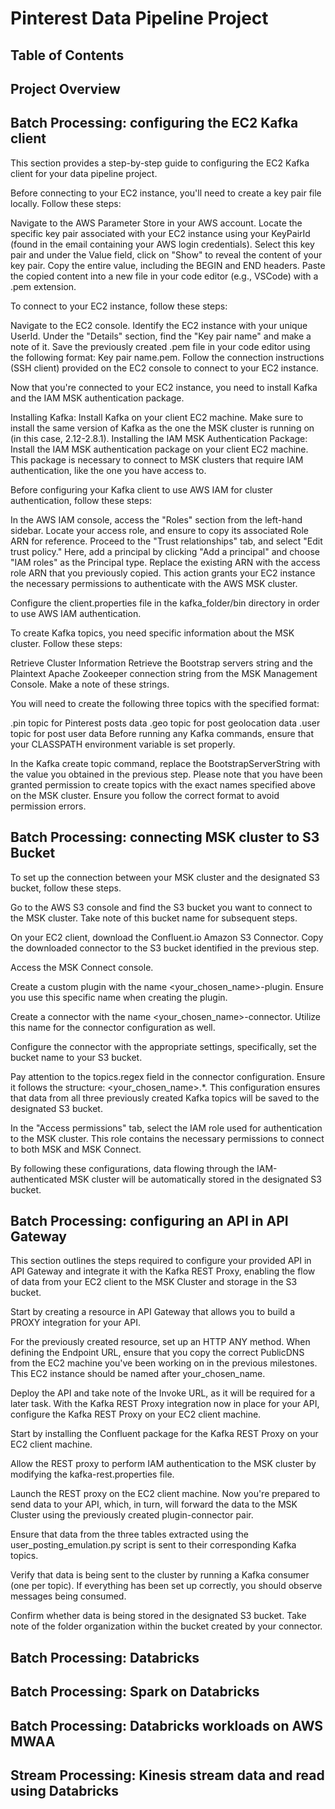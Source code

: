 # Pinterest Data Pipeline Project

## Table of Contents 

## Project Overview

## Batch Processing: configuring the EC2 Kafka client
This section provides a step-by-step guide to configuring the EC2 Kafka client for your data pipeline project.

Before connecting to your EC2 instance, you'll need to create a key pair file locally. Follow these steps:

Navigate to the AWS Parameter Store in your AWS account.
Locate the specific key pair associated with your EC2 instance using your KeyPairId (found in the email containing your AWS login credentials).
Select this key pair and under the Value field, click on "Show" to reveal the content of your key pair. Copy the entire value, including the BEGIN and END headers.
Paste the copied content into a new file in your code editor (e.g., VSCode) with a .pem extension.

To connect to your EC2 instance, follow these steps:

Navigate to the EC2 console.
Identify the EC2 instance with your unique UserId.
Under the "Details" section, find the "Key pair name" and make a note of it.
Save the previously created .pem file in your code editor using the following format: Key pair name.pem.
Follow the connection instructions (SSH client) provided on the EC2 console to connect to your EC2 instance.

Now that you're connected to your EC2 instance, you need to install Kafka and the IAM MSK authentication package.

Installing Kafka:
Install Kafka on your client EC2 machine. Make sure to install the same version of Kafka as the one the MSK cluster is running on (in this case, 2.12-2.8.1).
Installing the IAM MSK Authentication Package:
Install the IAM MSK authentication package on your client EC2 machine. This package is necessary to connect to MSK clusters that require IAM authentication, like the one you have access to.

Before configuring your Kafka client to use AWS IAM for cluster authentication, follow these steps:

In the AWS IAM console, access the "Roles" section from the left-hand sidebar. Locate your access role, and ensure to copy its associated Role ARN for reference. Proceed to the "Trust relationships" tab, and select "Edit trust policy." Here, add a principal by clicking "Add a principal" and choose "IAM roles" as the Principal type. Replace the existing ARN with the access role ARN that you previously copied. This action grants your EC2 instance the necessary permissions to authenticate with the AWS MSK cluster.

Configure the client.properties file in the kafka_folder/bin directory in order to use AWS IAM authentication.

To create Kafka topics, you need specific information about the MSK cluster. Follow these steps:

Retrieve Cluster Information
Retrieve the Bootstrap servers string and the Plaintext Apache Zookeeper connection string from the MSK Management Console. Make a note of these strings.

You will need to create the following three topics with the specified format:

.pin topic for Pinterest posts data
.geo topic  for post geolocation data
.user topic for post user data
Before running any Kafka commands, ensure that your CLASSPATH environment variable is set properly.

In the Kafka create topic command, replace the BootstrapServerString with the value you obtained in the previous step. Please note that you have been granted permission to create topics with the exact names specified above on the MSK cluster. Ensure you follow the correct format to avoid permission errors.

## Batch Processing: connecting MSK cluster to S3 Bucket
To set up the connection between your MSK cluster and the designated S3 bucket, follow these steps.

Go to the AWS S3 console and find the S3 bucket you want to connect to the MSK cluster. Take note of this bucket name for subsequent steps.

On your EC2 client, download the Confluent.io Amazon S3 Connector. Copy the downloaded connector to the S3 bucket identified in the previous step.

Access the MSK Connect console.

Create a custom plugin with the name <your_chosen_name>-plugin. Ensure you use this specific name when creating the plugin.

Create a connector with the name <your_chosen_name>-connector. Utilize this name for the connector configuration as well.

Configure the connector with the appropriate settings, specifically, set the bucket name to your S3 bucket.

Pay attention to the topics.regex field in the connector configuration. Ensure it follows the structure: <your_chosen_name>.*. This configuration ensures that data from all three previously created Kafka topics will be saved to the designated S3 bucket.

In the "Access permissions" tab, select the IAM role used for authentication to the MSK cluster. This role contains the necessary permissions to connect to both MSK and MSK Connect.

By following these configurations, data flowing through the IAM-authenticated MSK cluster will be automatically stored in the designated S3 bucket.

## Batch Processing: configuring an API in API Gateway
This section outlines the steps required to configure your provided API in API Gateway and integrate it with the Kafka REST Proxy, enabling the flow of data from your EC2 client to the MSK Cluster and storage in the S3 bucket. 

Start by creating a resource in API Gateway that allows you to build a PROXY integration for your API.

For the previously created resource, set up an HTTP ANY method. When defining the Endpoint URL, ensure that you copy the correct PublicDNS from the EC2 machine you've been working on in the previous milestones. This EC2 instance should be named after your_chosen_name.

Deploy the API and take note of the Invoke URL, as it will be required for a later task. With the Kafka REST Proxy integration now in place for your API, configure the Kafka REST Proxy on your EC2 client machine.

Start by installing the Confluent package for the Kafka REST Proxy on your EC2 client machine.

Allow the REST proxy to perform IAM authentication to the MSK cluster by modifying the kafka-rest.properties file.

Launch the REST proxy on the EC2 client machine. Now you're prepared to send data to your API, which, in turn, will forward the data to the MSK Cluster using the previously created plugin-connector pair.

Ensure that data from the three tables extracted using the user_posting_emulation.py script is sent to their corresponding Kafka topics.

Verify that data is being sent to the cluster by running a Kafka consumer (one per topic). If everything has been set up correctly, you should observe messages being consumed.

Confirm whether data is being stored in the designated S3 bucket. Take note of the folder organization within the bucket created by your connector.

## Batch Processing: Databricks

## Batch Processing: Spark on Databricks

## Batch Processing: Databricks workloads on AWS MWAA

## Stream Processing: Kinesis stream data and read using Databricks


